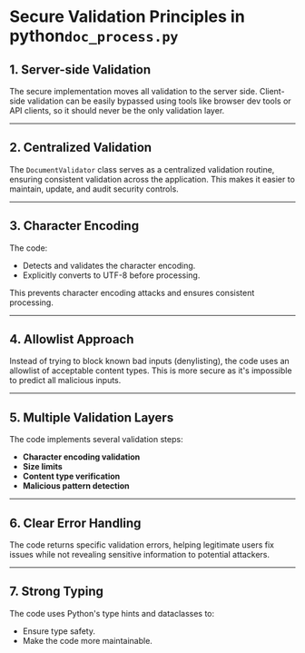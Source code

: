 # Secure Validation Principles in python```doc_process.py```

## 1. **Server-side Validation**
The secure implementation moves all validation to the server side. Client-side validation can be easily bypassed using tools like browser dev tools or API clients, so it should never be the only validation layer.

---

## 2. **Centralized Validation**
The `DocumentValidator` class serves as a centralized validation routine, ensuring consistent validation across the application. This makes it easier to maintain, update, and audit security controls.

---

## 3. **Character Encoding**
The code:
- Detects and validates the character encoding.
- Explicitly converts to UTF-8 before processing.

This prevents character encoding attacks and ensures consistent processing.

---

## 4. **Allowlist Approach**
Instead of trying to block known bad inputs (denylisting), the code uses an allowlist of acceptable content types. This is more secure as it's impossible to predict all malicious inputs.

---

## 5. **Multiple Validation Layers**
The code implements several validation steps:
- **Character encoding validation**
- **Size limits**
- **Content type verification**
- **Malicious pattern detection**

---

## 6. **Clear Error Handling**
The code returns specific validation errors, helping legitimate users fix issues while not revealing sensitive information to potential attackers.

---

## 7. **Strong Typing**
The code uses Python's type hints and dataclasses to:
- Ensure type safety.
- Make the code more maintainable.
